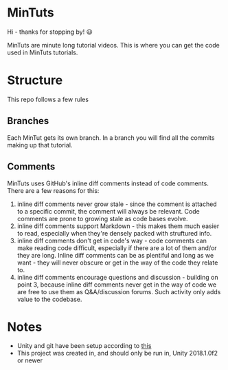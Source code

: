 MinTuts
=======

Hi - thanks for stopping by! :smiley:

MinTuts are minute long tutorial videos. This is where you can get the code used in MinTuts tutorials.

Structure
=========

This repo follows a few rules

Branches
--------

Each MinTut gets its own branch. In a branch you will find all the commits making up that tutorial.

Comments
--------

MinTuts uses GitHub's inline diff comments instead of code comments. There are a few reasons for this:

1. inline diff comments never grow stale - since the comment is attached to a specific commit, the comment will always be relevant. Code comments are prone to growing stale as code bases evolve.
2. inline diff comments support Markdown - this makes them much easier to read, especially when they're densely packed with struftured info.
3. inline diff comments don't get in code's way - code comments can make reading code difficult, especially if there are a lot of them and/or they are long. Inline diff comments can be as plentiful and long as we want - they will never obscure or get in the way of the code they relate to.
4. inline diff comments encourage questions and discussion - building on point 3, because inline diff comments never get in the way of code we are free to use them as Q&A/discussion forums. Such activity only adds value to the codebase.

Notes
=====

* Unity and git have been setup according to [this](https://robots.thoughtbot.com/how-to-git-with-unity)
* This project was created in, and should only be run in, Unity 2018.1.0f2 or newer